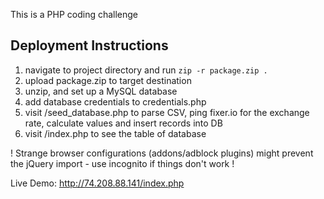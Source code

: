 This is a PHP coding challenge

## Deployment Instructions

1. navigate to project directory and run `zip -r package.zip .`
2. upload package.zip to target destination
3. unzip, and set up a MySQL database
4. add database credentials to credentials.php
5. visit /seed_database.php to parse CSV, ping fixer.io for the exchange rate, calculate values and insert records into DB
6. visit /index.php to see the table of database

! Strange browser configurations (addons/adblock plugins) might prevent the jQuery import - use incognito if things don't work !

Live Demo: http://74.208.88.141/index.php
